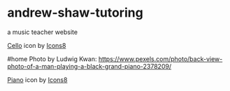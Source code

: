 # andrew-shaw-tutoring

a music teacher website

<a target="_blank" href="https://icons8.com/icon/VtyyiywHnMgo/cello">Cello</a> icon by <a target="_blank" href="https://icons8.com">Icons8</a>

#home Photo by Ludwig Kwan: https://www.pexels.com/photo/back-view-photo-of-a-man-playing-a-black-grand-piano-2378209/

<a target="_blank" href="https://icons8.com/icon/lL7eKhoZp4eR/piano">Piano</a> icon by <a target="_blank" href="https://icons8.com">Icons8</a>
